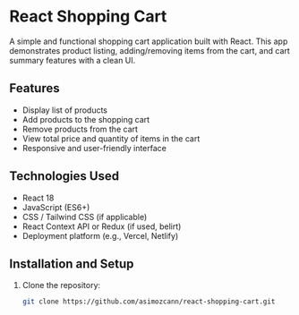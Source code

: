 
# React Shopping Cart

A simple and functional shopping cart application built with React. This app demonstrates product listing, adding/removing items from the cart, and cart summary features with a clean UI.

## Features

- Display list of products  
- Add products to the shopping cart  
- Remove products from the cart  
- View total price and quantity of items in the cart  
- Responsive and user-friendly interface  

## Technologies Used

- React 18  
- JavaScript (ES6+)  
- CSS / Tailwind CSS (if applicable)  
- React Context API or Redux (if used, belirt)  
- Deployment platform (e.g., Vercel, Netlify)  

## Installation and Setup

1. Clone the repository:  
   ```bash
   git clone https://github.com/asimozcann/react-shopping-cart.git
